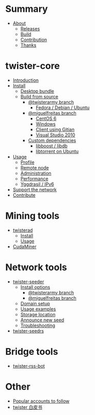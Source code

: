 # Summary

- [About](./about/index.md)
    - [Releases](./about/releases.md)
    - [Build](./about/build.md)
    - [Contribution](./about/contribution.md)
    - [Thanks](./about/thanks.md)

# twister-core

- [Introduction](./twister-core/about.md)
- [Install]()
    - [Desktop bundle](./twister-core/desktop-bundle.md)
    - [Build from source](./twister-core/build-from-source.md)
        - [@twisterarmy branch]()
            - [Fedora / Debian / Ubuntu](./twister-core/twisterarmy/build-on-linux.md)
        - [@miguelfreitas branch]()
            - [CentOS 6](./twister-core/miguelfreitas/compiling-twister-on-centos-6.md)
            - [Windows](./twister-core/miguelfreitas/compiling-for-windows.md)
            - [Client using Gitian](./twister-core/miguelfreitas/build-native-windows-client-using-gitian.md)
            - [Visual Studio 2010](./twister-core/miguelfreitas/building-twister-with-visual-studio-2010.md)
        - [Custom dependencies]()
            - [libboost / libdb](./twister-core/custom-dependencies.md)
            - [libtorrent on Ubuntu](./twister-core/libtorrent-build-on-ubuntu.md)
- [Usage](./twister-core/usage.md)
    - [Profile](./twister-core/profile.md)
    - [Remote node](./twister-core/remote-node.md)
    - [Administration](./twister-core/administration.md)
    - [Performance](./twister-core/performance.md)
    - [Yggdrasil / IPv6](./twister-core/yggdrasil.md)
- [Support the network](./twister-core/support-the-network.md)
- [Contribute](./twister-core/contribute.md)

# Mining tools

- [twisterad](./twisterad/index.md)
    - [Install](./twisterad/install.md)
    - [Usage](./twisterad/usage.md)
- [CudaMiner](./cudaminer-twister/index.md)

# Network tools

- [twister-seeder](./twister-seeder/index.md)
    - [Install options](./twister-seeder/install-options.md)
        - [@twisterarmy branch](./twister-seeder/twisterarmy/install.md)
        - [@miguelfreitas branch]()
    - [Domain setup](./twister-seeder/domain-setup.md)
    - [Usage examples](./twister-seeder/usage-examples.md)
    - [Storage location](./twister-seeder/storage-location.md)
    - [Announce new seed](./twister-seeder/announce-new-seed.md)
    - [Troubleshooting](./twister-seeder/troubleshooting.md)
- [twister-seedrs](./twister-seedrs/index.md)

# Bridge tools

- [twister-rss-bot](./twister-rss-bot/index.md)

# Other

- [Popular accounts to follow](./popular-accounts-to-follow.md)
- [twister 白皮书](./twister白皮书.md)